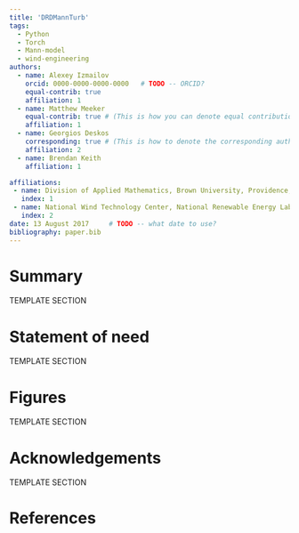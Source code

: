 ```yaml
---
title: 'DRDMannTurb'
tags:
  - Python
  - Torch
  - Mann-model
  - wind-engineering
authors:
  - name: Alexey Izmailov
    orcid: 0000-0000-0000-0000   # TODO -- ORCID?
    equal-contrib: true
    affiliation: 1
  - name: Matthew Meeker
    equal-contrib: true # (This is how you can denote equal contributions between multiple authors)
    affiliation: 1
  - name: Georgios Deskos
    corresponding: true # (This is how to denote the corresponding author)
    affiliation: 2
  - name: Brendan Keith
    affiliation: 1

affiliations:
 - name: Division of Applied Mathematics, Brown University, Providence, RI, 02912, USA
   index: 1
 - name: National Wind Technology Center, National Renewable Energy Laboratory, Golden, CO, 80401, USA
   index: 2
date: 13 August 2017     # TODO -- what date to use?
bibliography: paper.bib
---
```


# Summary

TEMPLATE SECTION 

# Statement of need

TEMPLATE SECTION 

# Figures

TEMPLATE SECTION 

# Acknowledgements

TEMPLATE SECTION 

# References
